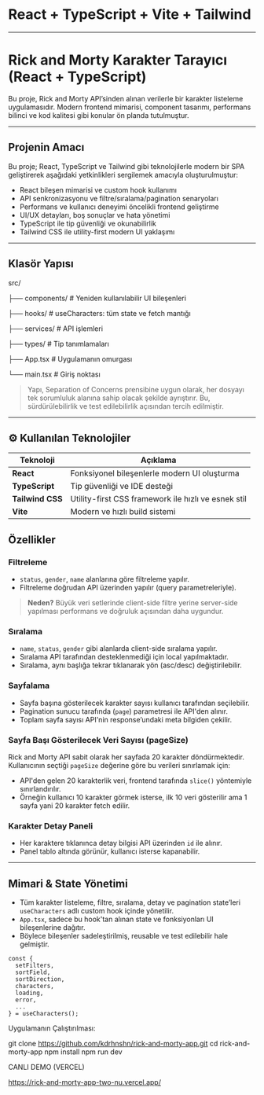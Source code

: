 # React + TypeScript + Vite + Tailwind

----------------------


# Rick and Morty Karakter Tarayıcı (React + TypeScript)

Bu proje, Rick and Morty API’sinden alınan verilerle bir karakter listeleme uygulamasıdır. Modern frontend mimarisi, component tasarımı, performans bilinci ve kod kalitesi gibi konular ön planda tutulmuştur.

---

## Projenin Amacı

Bu proje; React, TypeScript ve Tailwind gibi teknolojilerle modern bir SPA geliştirerek aşağıdaki yetkinlikleri sergilemek amacıyla oluşturulmuştur:

- React bileşen mimarisi ve custom hook kullanımı
- API senkronizasyonu ve filtre/sıralama/pagination senaryoları
- Performans ve kullanıcı deneyimi öncelikli frontend geliştirme
- UI/UX detayları, boş sonuçlar ve hata yönetimi
- TypeScript ile tip güvenliği ve okunabilirlik
- Tailwind CSS ile utility-first modern UI yaklaşımı

---

## Klasör Yapısı

src/

├── components/ # Yeniden kullanılabilir UI bileşenleri 

├── hooks/ # useCharacters: tüm state ve fetch mantığı

├── services/ # API işlemleri

├── types/ # Tip tanımlamaları

├── App.tsx # Uygulamanın omurgası

└── main.tsx # Giriş noktası



> Yapı, Separation of Concerns prensibine uygun olarak, her dosyayı tek sorumluluk alanına sahip olacak şekilde ayrıştırır. Bu, sürdürülebilirlik ve test edilebilirlik açısından tercih edilmiştir.

---

## ⚙️ Kullanılan Teknolojiler

| Teknoloji         | Açıklama                                               |
|-------------------|--------------------------------------------------------|
| **React**         | Fonksiyonel bileşenlerle modern UI oluşturma           |
| **TypeScript**    | Tip güvenliği ve IDE desteği                           |
| **Tailwind CSS**  | Utility-first CSS framework ile hızlı ve esnek stil    |
| **Vite**          | Modern ve hızlı build sistemi                          |


##  Özellikler

### Filtreleme

- `status`, `gender`, `name` alanlarına göre filtreleme yapılır.
- Filtreleme doğrudan API üzerinden yapılır (query parametreleriyle).
  
> **Neden?** Büyük veri setlerinde client-side filtre yerine server-side yapılması performans ve doğruluk açısından daha uygundur.

###  Sıralama

- `name`, `status`, `gender` gibi alanlarda client-side sıralama yapılır.
- Sıralama API tarafından desteklenmediği için local yapılmaktadır.
- Sıralama, aynı başlığa tekrar tıklanarak yön (asc/desc) değiştirilebilir.

###  Sayfalama

- Sayfa başına gösterilecek karakter sayısı kullanıcı tarafından seçilebilir.
- Pagination sunucu tarafında (`page`) parametresi ile API'den alınır.
- Toplam sayfa sayısı API'nin response’undaki meta bilgiden çekilir.

### Sayfa Başı Gösterilecek Veri Sayısı (pageSize)

Rick and Morty API sabit olarak her sayfada 20 karakter döndürmektedir. Kullanıcının seçtiği `pageSize` değerine göre bu verileri sınırlamak için:

- API'den gelen 20 karakterlik veri, frontend tarafında `slice()` yöntemiyle sınırlandırılır.
- Örneğin kullanıcı 10 karakter görmek isterse, ilk 10 veri gösterilir ama 1 sayfa yani 20 karakter fetch edilir.


###  Karakter Detay Paneli

- Her karaktere tıklanınca detay bilgisi API üzerinden `id` ile alınır.
- Panel tablo altında görünür, kullanıcı isterse kapanabilir.

---

##  Mimari & State Yönetimi

- Tüm karakter listeleme, filtre, sıralama, detay ve pagination state’leri `useCharacters` adlı custom hook içinde yönetilir.
- `App.tsx`, sadece bu hook'tan alınan state ve fonksiyonları UI bileşenlerine dağıtır.
- Böylece bileşenler sadeleştirilmiş, reusable ve test edilebilir hale gelmiştir.

```tsx
const {
  setFilters,
  sortField,
  sortDirection,
  characters,
  loading,
  error,
  ...
} = useCharacters();
```
Uygulamanın Çalıştırılması:

git clone https://github.com/kdrhnshn/rick-and-morty-app.git
cd rick-and-morty-app
npm install
npm run dev

CANLI DEMO (VERCEL)

https://rick-and-morty-app-two-nu.vercel.app/
